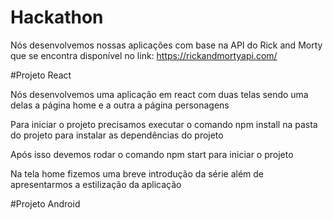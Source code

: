 # Hackathon 

Nós desenvolvemos nossas aplicações com base na API do Rick and Morty que se encontra disponível no link: https://rickandmortyapi.com/

#Projeto React
  <br><p>Nós desenvolvemos uma aplicação em react com duas telas sendo uma delas a página home e a outra a página personagens</p>
      <p>Para iniciar o projeto precisamos executar o comando npm install na pasta do projeto para instalar as dependências do projeto</p>
      <p>Após isso devemos rodar o comando npm start para iniciar o projeto</p>
      <p>Na tela home fizemos uma breve introdução da série além de apresentarmos a estilização da aplicação</p>

#Projeto Android
